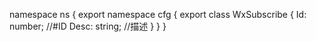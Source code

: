 namespace ns {
	export namespace cfg {
		export class WxSubscribe {
			Id: number;		//#ID
			Desc: string;		//描述
		}
	}
}